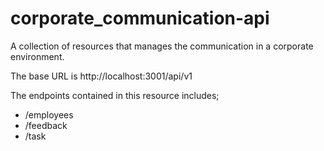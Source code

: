 # corporate_communication-api
A collection of resources that manages the communication in a corporate environment.

The base URL is http://localhost:3001/api/v1

The endpoints contained in this resource includes;
- /employees
- /feedback
- /task
